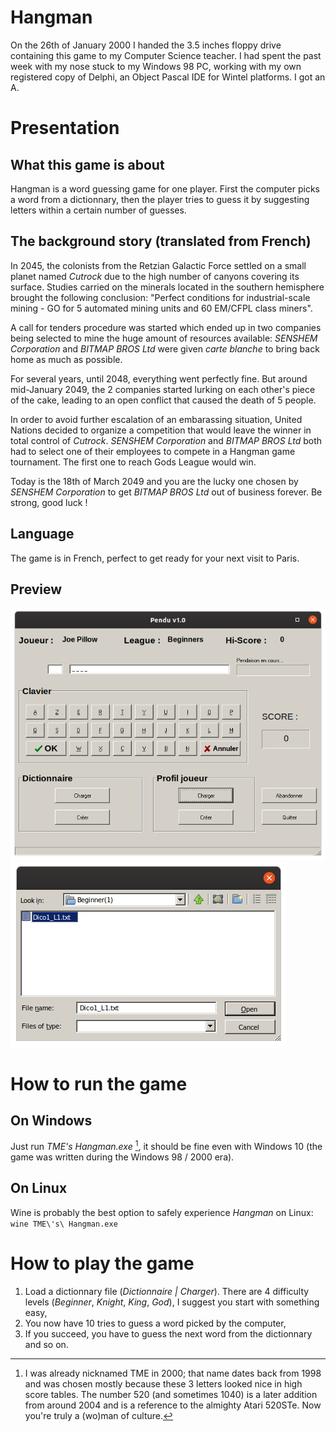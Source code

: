 # Hangman
On the 26th of January 2000 I handed the 3.5 inches floppy drive containing this game to my Computer Science teacher. I had spent the past week with my nose stuck to my Windows 98 PC, working with my own registered copy of Delphi, an Object Pascal IDE for Wintel platforms. I got an A.
# Presentation
## What this game is about
Hangman is a word guessing game for one player. First the computer picks a word from a dictionnary, then the player tries to guess it by suggesting letters within a certain number of guesses.
## The background story (translated from French)
In 2045, the colonists from the Retzian Galactic Force settled on a small planet named *Cutrock* due to the high number of canyons covering its surface. Studies carried on the minerals located in the southern hemisphere brought the following conclusion: "Perfect conditions for industrial-scale mining - GO for 5 automated mining units and 60 EM/CFPL class miners".

A call for tenders procedure was started which ended up in two companies being selected to mine the huge amount of resources available: *SENSHEM Corporation* and *BITMAP BROS Ltd* were given *carte blanche* to bring back home as much as possible.

For several years, until 2048, everything went perfectly fine. But around mid-January 2049, the 2 companies started lurking on each other's piece of the cake, leading to an open conflict that caused the death of 5 people.

In order to avoid further escalation of an embarassing situation, United Nations decided to organize a competition that would leave the winner in total control of *Cutrock*. *SENSHEM Corporation* and *BITMAP BROS Ltd* both had to select one of their employees to compete in a Hangman game tournament. The first one to reach Gods League would win.

Today is the 18th of March 2049 and you are the lucky one chosen by *SENSHEM Corporation* to get *BITMAP BROS Ltd* out of business forever. Be strong, good luck !
## Language
The game is in French, perfect to get ready for your next visit to Paris.
## Preview
![The main window](hangman01.png)
![Loading a dictionnary](hangman02.png)
# How to run the game
## On Windows
Just run *TME's Hangman.exe* [^1], it should be fine even with Windows 10 (the game was written during the Windows 98 / 2000 era).
## On Linux
Wine is probably the best option to safely experience *Hangman* on Linux:
`wine TME\'s\ Hangman.exe`
# How to play the game
1. Load a dictionnary file (*Dictionnaire | Charger*). There are 4 difficulty levels (*Beginner*, *Knight*, *King*, *God*), I suggest you start with something easy,
2. You now have 10 tries to guess a word picked by the computer,
3. If you succeed, you have to guess the next word from the dictionnary and so on.



[^1]: I was already nicknamed TME in 2000; that name dates back from 1998 and was chosen mostly because these 3 letters looked nice in high score tables. The number 520 (and sometimes 1040) is a later addition from around 2004 and is a reference to the almighty Atari 520STe. Now you're truly a (wo)man of culture.